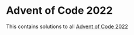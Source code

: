# Advent of Code 2022

This contains solutions to all [Advent of Code 2022](https://adventofcode.com/)
